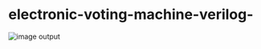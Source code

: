 # electronic-voting-machine-verilog-
![image](https://github.com/PranavSRMECE2125/electronic-voting-machine-verilog-/assets/97668144/2a7d0a84-93ef-4e91-8a6c-d86797e44aa6)
output
